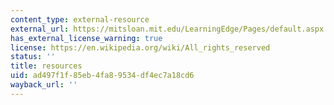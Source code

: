 ```yaml
---
content_type: external-resource
external_url: https://mitsloan.mit.edu/LearningEdge/Pages/default.aspx
has_external_license_warning: true
license: https://en.wikipedia.org/wiki/All_rights_reserved
status: ''
title: resources
uid: ad497f1f-85eb-4fa8-9534-df4ec7a18cd6
wayback_url: ''
---
```


